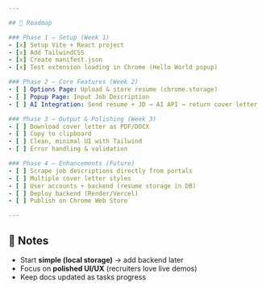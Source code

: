 ```yaml
---

## 🚀 Roadmap

### Phase 1 – Setup (Week 1)
- [x] Setup Vite + React project
- [x] Add TailwindCSS
- [x] Create manifest.json
- [x] Test extension loading in Chrome (Hello World popup)

### Phase 2 – Core Features (Week 2)
- [ ] Options Page: Upload & store resume (chrome.storage)
- [ ] Popup Page: Input Job Description
- [ ] AI Integration: Send resume + JD → AI API → return cover letter

### Phase 3 – Output & Polishing (Week 3)
- [ ] Download cover letter as PDF/DOCX
- [ ] Copy to clipboard
- [ ] Clean, minimal UI with Tailwind
- [ ] Error handling & validation

### Phase 4 – Enhancements (Future)
- [ ] Scrape job descriptions directly from portals
- [ ] Multiple cover letter styles
- [ ] User accounts + backend (resume storage in DB)
- [ ] Deploy backend (Render/Vercel)
- [ ] Publish on Chrome Web Store

---
```


## 🧩 Notes
- Start **simple (local storage)** → add backend later
- Focus on **polished UI/UX** (recruiters love live demos)
- Keep docs updated as tasks progress